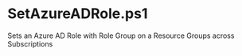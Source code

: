 # SetAzureADRole.ps1

Sets an Azure AD Role with Role Group on a Resource Groups across Subscriptions 